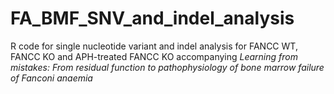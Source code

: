 # FA_BMF_SNV_and_indel_analysis
R code for single nucleotide variant and indel analysis for FANCC WT, FANCC KO and APH-treated FANCC KO accompanying _Learning from mistakes: From residual function to pathophysiology of bone marrow failure of Fanconi anaemia_
